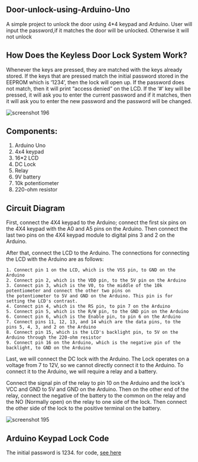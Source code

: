 ## Door-unlock-using-Arduino-Uno
A simple project to unlock the door using 4*4 keypad and Arduino. User will input the password,if it matches the door will be unlocked. Otherwise it will not unlock

## How Does the Keyless Door Lock System Work?

Whenever the keys are pressed, they are matched with the keys already stored. If the keys that are pressed match the initial password stored in the EEPROM which is ‘1234’, then the lock will open up. If the password does not match, then it will print “access denied” on the LCD. 
If the ‘#’ key will be pressed, it will ask you to enter the current password and if it matches, then it will ask you to enter the new password and the password will be changed.

![screenshot 196](https://user-images.githubusercontent.com/18008644/37867447-04df40cc-2fc3-11e8-892c-aaacab2c760b.png)


## Components:
1.	Arduino	Uno	
2.	4x4 keypad		
3.	16*2 LCD		
4.	DC Lock		
5.	Relay		
6.	9V battery		
7.  10k potentiometer		
8.	220-ohm resistor

## Circuit Diagram
First, connect the 4X4 keypad to the Arduino; connect the first six pins on the 4X4 keypad with the A0 and A5 pins on the Arduino. Then connect the last two pins on the 4X4 keypad module to digital pins 3 and 2 on the Arduino.

After that, connect the LCD to the Arduino. The connections for connecting the LCD with the Arduino are as follows:
```
1. Connect pin 1 on the LCD, which is the VSS pin, to GND on the Arduino
2. Connect pin 2, which is the VDD pin, to the 5V pin on the Arduino
3. Connect pin 3, which is the V0, to the middle of the 10k potentiometer and connect the other two pins on 
the potentiometer to 5V and GND on the Arduino. This pin is for setting the LCD's contrast.
4. Connect pin 4, which is the RS pin, to pin 7 on the Arduino
5. Connect pin 5, which is the R/W pin, to the GND pin on the Arduino
6. Connect pin 6, which is the Enable pin, to pin 6 on the Arduino
7. Connect pins 11, 12, 13, and 14 which are the data pins, to the pins 5, 4, 3, and 2 on the Arduino
8. Connect pin 15, which is the LCD's backlight pin, to 5V on the Arduino through the 220-ohm resistor
9. Connect pin 16 on the Arduino, which is the negative pin of the backlight, to GND on the Arduino
```
Last, we will connect the DC lock with the Arduino. The Lock operates on a voltage from 7 to 12V, so we cannot directly connect it to the Arduino. To connect it to the Arduino, we will require a relay and a battery. 

Connect the signal pin of the relay to pin 10 on the Arduino and the lock's VCC and GND to 5V and GND on the Arduino. Then on the other end of the relay, connect the negative of the battery to the common on the relay and the NO (Normally open) on the relay to one side of the lock. Then connect the other side of the lock to the positive terminal on the battery.



![screenshot 195](https://user-images.githubusercontent.com/18008644/37867445-ff09980a-2fc2-11e8-8059-49d974500f1f.png)

## Arduino Keypad Lock Code
The initial password is 1234. for code, [see here](https://github.com/NeloyNSU/Door-unlock-using-Arduino-Uno/blob/master/door.ino)


